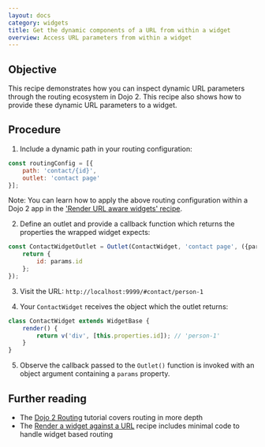 ```yaml
---
layout: docs
category: widgets
title: Get the dynamic components of a URL from within a widget
overview: Access URL parameters from within a widget
---
```


## Objective

This recipe demonstrates how you can inspect dynamic URL parameters through the routing ecosystem in Dojo 2. This recipe also shows how to provide these dynamic URL parameters to a widget.

## Procedure

1. Include a dynamic path in your routing configuration:

```js
const routingConfig = [{
    path: 'contact/{id}',
    outlet: 'contact page'
}];
```

Note: You can learn how to apply the above routing configuration within a Dojo 2 app in the ['Render URL aware widgets' recipe](https://github.com/dojo/dojo.io/tree/master/site/source/cookbook/routing/render-widget-url.md).

2. Define an outlet and provide a callback function which returns the properties the wrapped widget expects:

```js
const ContactWidgetOutlet = Outlet(ContactWidget, 'contact page', ({params}) => {
    return {
        id: params.id
    };
});
```

3. Visit the URL: `http://localhost:9999/#contact/person-1`

4. Your `ContactWidget` receives the object which the outlet returns:

```js
class ContactWidget extends WidgetBase {
    render() {
        return v('div', [this.properties.id]); // 'person-1'
    }
}
```

5. Observe the callback passed to the `Outlet()` function is invoked with an object argument containing a `params` property.

## Further reading

- The [Dojo 2 Routing](https://dojo.io/tutorials/1030_routing/) tutorial covers routing in more depth
- The [Render a widget against a URL](https://github.com/dojo/dojo.io/tree/master/site/source/cookbook/widgets/render-built-in-dojo-widget.md) recipe includes minimal code to handle widget based routing
